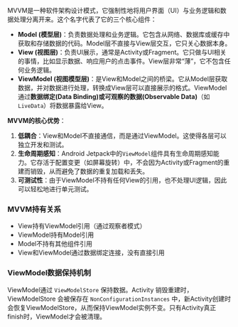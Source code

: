 
MVVM是一种软件架构设计模式，它强制性地将用户界面（UI）与业务逻辑和数据处理分离开来。这个名字代表了它的三个核心组件：

- **Model (模型层)**：负责数据处理和业务逻辑。它包含从网络、数据库或缓存中获取和存储数据的代码。Model层不直接与View层交互，它只关心数据本身。
- **View (视图层)**：负责UI展示，通常是Activity或Fragment。它只做与UI相关的事情，比如显示数据、响应用户的点击事件。View层非常“薄”，它不包含任何业务逻辑。
- **ViewModel (视图模型层)**：是View和Model之间的桥梁。它从Model层获取数据，并对数据进行处理，转换成View层可以直接展示的格式。ViewModel通过**数据绑定(Data Binding)**或**可观察的数据(Observable Data)**（如`LiveData`）将数据暴露给View。

**MVVM的核心优势**：

1. **低耦合**：View和Model不直接通信，而是通过ViewModel。这使得各层可以独立开发和测试。
2. **生命周期感知**：Android Jetpack中的`ViewModel`组件具有生命周期感知能力。它存活于配置变更（如屏幕旋转）中，不会因为Activity或Fragment的重建而销毁，从而避免了数据的重复加载和丢失。
3. **可测试性**：由于ViewModel不持有任何View的引用，也不处理UI逻辑，因此可以轻松地进行单元测试。

### MVVM持有关系

- View持有ViewModel引用（通过观察者模式）
- ViewModel持有Model引用
- Model不持有其他组件引用
- View和ViewModel通过数据绑定连接，没有直接引用

### ViewModel数据保持机制

ViewModel通过 `ViewModelStore` 保持数据。Activity 销毁重建时，ViewModelStore 会被保存在 `NonConfigurationInstances` 中，新Activity创建时会恢复ViewModelStore，从而保持ViewModel实例不变。只有Activity真正finish时，ViewModel才会被清理。